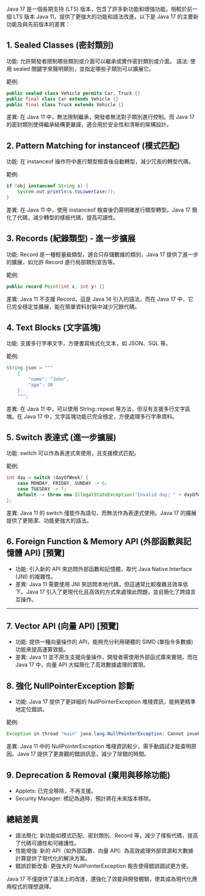 Java 17 是一個長期支持 (LTS) 版本，包含了許多新功能和增強功能，相較於前一個 LTS 版本 Java 11，提供了更強大的功能和語法改進。以下是 Java 17 的主要新功能及與先前版本的差異：

## 1. Sealed Classes (密封類別)

功能: 允許開發者限制哪些類別或介面可以繼承或實作密封類別或介面。
語法: 使用 sealed 關鍵字來聲明類別，並指定哪些子類別可以擴展它。

範例:
```java
public sealed class Vehicle permits Car, Truck {}
public final class Car extends Vehicle {}
public final class Truck extends Vehicle {}
```

差異: 在 Java 11 中，無法限制繼承，開發者無法對子類別進行控制。而 Java 17 的密封類別使得繼承結構更嚴謹，適合用於安全性和清晰的架構設計。

## 2. Pattern Matching for instanceof (模式匹配)

功能: 在 instanceof 操作符中進行類型檢查後自動轉型，減少冗長的轉型代碼。

範例:

```java
if (obj instanceof String s) {
    System.out.println(s.toLowerCase());
}
```

差異: 在 Java 11 中，使用 instanceof 檢查後仍需明確進行類型轉型。Java 17 簡化了代碼，減少轉型的樣板代碼，提高可讀性。


## 3. Records (紀錄類型) - 進一步擴展

功能: Record 是一種輕量級類型，適合只存儲數據的類別，Java 17 提供了進一步的擴展，如允許 Record 進行局部類別宣告等。

範例:

```java
public record Point(int x, int y) {}
```

差異: Java 11 不支援 Record，這是 Java 14 引入的語法，而在 Java 17 中，它已完全穩定並擴展，能在簡單資料封裝中減少冗餘代碼。


## 4. Text Blocks (文字區塊)

功能: 支援多行字串文字，方便書寫格式化文本，如 JSON、SQL 等。

範例:

```java
String json = """
    {
        "name": "John",
        "age": 30
    }
    """;
```

差異: 在 Java 11 中，可以使用 String::repeat 等方法，但沒有支援多行文字區塊。在 Java 17 中，文字區塊功能已完全穩定，方便處理多行字串資料。


## 5. Switch 表達式 (進一步擴展)

功能: switch 可以作為表達式來使用，且支援模式匹配。

範例:

```java
int day = switch (dayOfWeek) {
    case MONDAY, FRIDAY, SUNDAY -> 6;
    case TUESDAY -> 7;
    default -> throw new IllegalStateException("Invalid day: " + dayOfWeek);
};
```

差異: Java 11 的 switch 僅能作為語句，而無法作為表達式使用。Java 17 的擴展提供了更簡潔、功能更強大的語法。

## 6. Foreign Function & Memory API (外部函數與記憶體 API) [預覽]

- 功能: 引入新的 API 來訪問外部函數和記憶體，取代 Java Native Interface (JNI) 的複雜性。
- 差異: Java 11 需要使用 JNI 來訪問本地代碼，但這通常比較複雜且效率低下。Java 17 引入了更現代化且高效的方式來處理此問題，並且簡化了跨語言互操作。

---
## 7. Vector API (向量 API) [預覽]

- 功能: 提供一種向量操作的 API，能夠充分利用硬體的 SIMD (單指令多數據) 功能來提高運算效能。
- 差異: Java 11 並不原生支援向量操作，開發者需使用外部函式庫來實現。而在 Java 17 中，向量 API 大幅簡化了高效數據處理的實現。


## 8. 強化 NullPointerException 診斷

- 功能: Java 17 提供了更詳細的 NullPointerException 堆棧資訊，能夠更精準地定位錯誤。

範例:

```java
Exception in thread "main" java.lang.NullPointerException: Cannot invoke "String.length()" because "str" is null
```

差異: Java 11 中的 NullPointerException 堆棧資訊較少，需手動調試才能查明原因。Java 17 提供了更直觀的錯誤訊息，減少了除錯的時間。

## 9. Deprecation & Removal (棄用與移除功能)

- Applets: 已完全移除，不再支援。
- Security Manager: 標記為過時，預計將在未來版本移除。

## 總結差異

- 語法簡化: 新功能如模式匹配、密封類別、Record 等，減少了樣板代碼，提高了代碼可讀性和可維護性。
- 性能增強: 新的 API（如外部函數、向量 API）為高效處理外部資源和大數據計算提供了現代化的解決方案。
- 錯誤診斷改善: 更強大的 NullPointerException 報告使得錯誤調試更方便。

Java 17 不僅提供了語法上的改進，還強化了效能與開發體驗，使其成為現代化應用程式的理想選擇。
